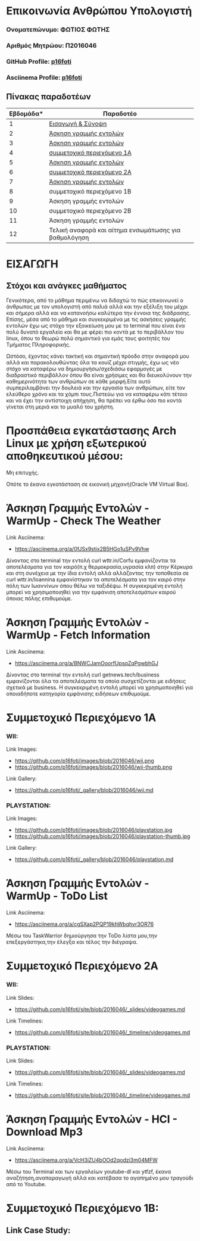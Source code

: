 # Επικοινωνία Ανθρώπου Υπολογιστή

### Ονοματεπώνυμο: ΦΩΤΙΟΣ ΦΩΤΗΣ
### Αριθμός Μητρώου: Π2016046
### GitHub Profile: [p16foti](https://github.com/p16foti)
### Asciinema Profile: [p16foti](https://asciinema.org/~p16foti)

## Πίνακας παραδοτέων

| Εβδομάδα* | Παραδοτέο |
| --- | --- |
| 1 | [Εισαγωγή & Σύνοψη](#εισαγωγη) |
| 2 | [Άσκηση γραμμής εντολών](#άσκηση-γραμμής-εντολών---warmup---check-the-weather) |
| 3 | [Άσκηση γραμμής εντολών](#άσκηση-γραμμής-εντολών---warmup---fetch-information) |
| 4 | [συμμετοχικό περιεχόμενο 1A](#συμμετοχικό-περιεχόμενο-1α) |
| 5 | [Άσκηση γραμμής εντολών](#άσκηση-γραμμής-εντολών---warmup---todo-list) |
| 6 | [συμμετοχικό περιεχόμενο 2A](#συμμετοχικό-περιεχόμενο-2α) |
| 7 | [Άσκηση γραμμής εντολών](#άσκηση-γραμμής-εντολών---hci---download-mp3) |
| 8 | συμμετοχικό περιεχόμενο 1B |
| 9 | Άσκηση γραμμής εντολών |
| 10 | συμμετοχικό περιεχόμενο 2B |
| 11 | Άσκηση γραμμής εντολών |
| 12 | Τελική αναφορά και αίτημα ενσωμάτωσης για βαθμολόγηση |

# ΕΙΣΑΓΩΓΗ

## Στόχοι και ανάγκες μαθήματος

Γενικότερα, από το μάθημα περιμένω να διδαχτώ το πώς επικοινωνεί ο άνθρωπος με τον υπολογιστή από παλιά αλλά και την εξέλιξη του μέχρι και σήμερα αλλά και να κατανοήσω καλύτερα την έννοια της διάδρασης.
Επίσης, μέσα από το μάθημα και συγκεκριμένα με τις ασκήσεις γραμμής εντολών έχω ως στόχο την εξοικείωση μου με το terminal που είναι ένα πολύ δυνατό εργαλείο και θα με φέρει πιο κοντά με το περιβάλλον του linux, όπου το θεωρώ πολύ σημαντικό για εμάς τους φοιτητές του Τμήματος Πληροφορικής.

Ωστόσο, έχοντας κάνει τακτική και σημαντική πρόοδο στην αναφορά μου αλλά και παρακολουθώντας όλα τα κουίζ μέχρι στιγμής, έχω ως νέο στόχο να καταφέρω να δημιουργήσω/σχεδιάσω εφαρμογές με διαδραστικό περιβάλλον όπου θα είναι χρήσιμες και θα διευκολύνουν την καθημερινότητα των ανθρώπων σε κάθε μορφή.Είτε αυτό συμπεριλαμβάνει την δουλειά και την εργασία των ανθρώπων, είτε τον ελεύθερο χρόνο και τα χόμπι τους.Πιστεύω για να καταφέρω κάτι τέτοιο και να έχει την αντίστοιχη απήχηση, θα πρέπει να έρθω όσο πιο κοντά γίνεται στη μεριά και το μυαλό του χρήστη.

# Προσπάθεια εγκατάστασης Arch Linux με χρήση εξωτερικού αποθηκευτικού μέσου:

Μη επιτυχής.

Οπότε το έκανα εγκατάσταση σε εικονική μηχανή(Oracle VM Virtual Box).

# Άσκηση Γραμμής Εντολών - WarmUp - Check The Weather

Link Asciinema: 
- https://asciinema.org/a/0fJSx9stix2B5HGo1uSPv9Vhw

Δίνοντας στο terminal την εντολή curl wttr.in/Corfu εμφανίζονται τα αποτελέσματα για τον καιρό(π.χ θερμοκρασία,υγρασία κλπ) στην Κέρκυρα και στη συνέχεια με την ίδια εντολή αλλά αλλάζοντας την τοποθεσία σε curl wttr.in/Ioannina εμφανίστηκαν τα αποτελέσματα για τον καιρό στην πόλη των Ιωαννίνων όπου θέλω να ταξιδέψω. Η συγκεκριμένη εντολή μπορεί να χρησιμοποιηθεί για την εμφάνιση αποτελεσμάτων καιρού όποιας πόλης επιθυμούμε.

# Άσκηση Γραμμής Εντολών - WarmUp - Fetch Information

Link Asciinema: 
- https://asciinema.org/a/BNWCJamOoorfUpsqZqPgwbhGJ

Δίνοντας στο terminal την εντολή curl getnews.tech/business εμφανίζονται όλα τα αποτελέσματα τα οποία συσχετίζονται με ειδήσεις σχετικά με business. Η συγκεκριμένη εντολή μπορεί να χρησιμοποιηθεί για οποιαδήποτε κατηγορία εμφάνισης ειδήσεων επιθυμούμε.

# Συμμετοχικό Περιεχόμενο 1Α

### WII:

Link Images: 
- https://github.com/p16foti/images/blob/2016046/wii.png
- https://github.com/p16foti/images/blob/2016046/wii-thumb.png

Link Gallery:
- https://github.com/p16foti/_gallery/blob/2016046/wii.md

### PLAYSTATION:

Link Images:
- https://github.com/p16foti/images/blob/2016046/playstation.jpg
- https://github.com/p16foti/images/blob/2016046/playstation-thumb.jpg

Link Gallery:
- https://github.com/p16foti/_gallery/blob/2016046/playstation.md

# Άσκηση Γραμμής Εντολών - WarmUp - ToDo List

Link Asciinema: 
- https://asciinema.org/a/cgSXap2PQP19khWbqhvr3OR76

Μέσω του TaskWarrior δημιούργησα την ToDo λίστα μου,την επεξεργάστηκα,την έλεγξα και τέλος την διέγραψα.

# Συμμετοχικό Περιεχόμενο 2Α

### WII:

Link Slides:
- https://github.com/p16foti/site/blob/2016046/_slides/videogames.md

Link Timelines:
- https://github.com/p16foti/site/blob/2016046/_timeline/videogames.md

### PLAYSTATION:

Link Slides:
- https://github.com/p16foti/site/blob/2016046/_slides/videogames.md

Link Timelines:
- https://github.com/p16foti/site/blob/2016046/_timeline/videogames.md

# Άσκηση Γραμμής Εντολών - HCI - Download Mp3

Link Asciinema: 
- https://asciinema.org/a/VcH3iZU4bOOd2qodzi3m04MFW

Μέσω του Terminal και των εργαλείων youtube-dl και ytfzf, έκανα αναζήτηση,αναπαραγωγή αλλά και κατέβασα το αγαπημένο μου τραγούδι από το Youtube.

# Συμμετοχικό Περιεχόμενο 1Β:

Link Case Study:
- 


